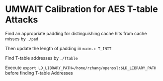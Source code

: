 # UMWAIT Calibration for AES T-table Attacks

Find an appropriate padding for distinguishing cache hits from cache misses by `./pad`

Then update the length of padding in `main.c T_INIT`

Find T-table addresses by `./Ttable`

Execute `export LD_LIBRARY_PATH=/home/rzhang/openssl:$LD_LIBRARY_PATH` before finding T-table Addresses
